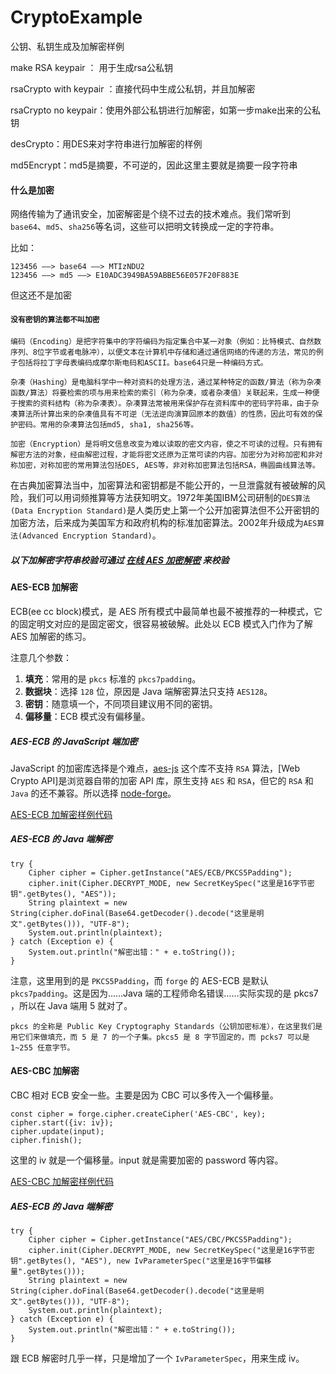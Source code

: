 # CryptoExample
公钥、私钥生成及加解密样例

make RSA keypair ： 用于生成rsa公私钥

rsaCrypto with keypair ：直接代码中生成公私钥，并且加解密

rsaCrypto no keypair：使用外部公私钥进行加解密，如第一步make出来的公私钥

desCrypto：用DES来对字符串进行加解密的样例

md5Encrypt：md5是摘要，不可逆的，因此这里主要就是摘要一段字符串

#### 什么是加密
网络传输为了通讯安全，加密解密是个绕不过去的技术难点。我们常听到 `base64`、`md5`、`sha256`等名词，这些可以把明文转换成一定的字符串。

比如：
```
123456 ——> base64 ——> MTIzNDU2
123456 ——> md5 ——> E10ADC3949BA59ABBE56E057F20F883E
```
但这还不是加密

#### `没有密钥的算法都不叫加密`

    编码（Encoding）是把字符集中的字符编码为指定集合中某一对象（例如：比特模式、自然数序列、8位字节或者电脉冲），以便文本在计算机中存储和通过通信网络的传递的方法，常见的例子包括将拉丁字母表编码成摩尔斯电码和ASCII。base64只是一种编码方式。

    杂凑（Hashing）是电脑科学中一种对资料的处理方法，通过某种特定的函数/算法（称为杂凑函数/算法）将要检索的项与用来检索的索引（称为杂凑，或者杂凑值）关联起来，生成一种便于搜索的资料结构（称为杂凑表）。杂凑算法常被用来保护存在资料库中的密码字符串，由于杂凑算法所计算出来的杂凑值具有不可逆（无法逆向演算回原本的数值）的性质，因此可有效的保护密码。常用的杂凑算法包括md5, sha1, sha256等。

    加密（Encryption）是将明文信息改变为难以读取的密文内容，使之不可读的过程。只有拥有解密方法的对象，经由解密过程，才能将密文还原为正常可读的内容。加密分为对称加密和非对称加密，对称加密的常用算法包括DES, AES等，非对称加密算法包括RSA，椭圆曲线算法等。

在古典加密算法当中，加密算法和密钥都是不能公开的，一旦泄露就有被破解的风险，我们可以用词频推算等方法获知明文。1972年美国IBM公司研制的`DES算法(Data Encryption Standard)`是人类历史上第一个公开加密算法但不公开密钥的加密方法，后来成为美国军方和政府机构的标准加密算法。2002年升级成为`AES算法(Advanced Encryption Standard)`。


##### 以下加解密字符串校验可通过 [在线 AES 加密解密](http://tool.chacuo.net/cryptaes) 来校验


#### AES-ECB 加解密

ECB(ee cc block)模式，是 AES 所有模式中最简单也最不被推荐的一种模式，它的固定明文对应的是固定密文，很容易被破解。此处以 ECB 模式入门作为了解 AES 加解密的练习。

注意几个参数：

1. **填充**：常用的是 `pkcs` 标准的 `pkcs7padding`。
2. **数据块**：选择 `128` 位，原因是 Java 端解密算法只支持 `AES128`。
3. **密钥**：随意填一个，不同项目建议用不同的密钥。
4. **偏移量**：ECB 模式没有偏移量。

##### AES-ECB 的 JavaScript 端加密
JavaScript 的加密库选择是个难点，[aes-js](https://github.com/ricmoo/aes-js) 这个库不支持 `RSA` 算法，[Web Crypto API]是浏览器自带的加密 API 库，原生支持 `AES` 和 `RSA`，但它的 `RSA` 和 `Java` 的还不兼容。所以选择 [node-forge](https://github.com/digitalbazaar/forge/)。

[AES-ECB 加解密样例代码](https://github.com/timnity/CryptoExample/blob/master/1.AES-ECB/AES-ECB.js)

##### AES-ECB 的 Java 端解密
```
try {
    Cipher cipher = Cipher.getInstance("AES/ECB/PKCS5Padding");
    cipher.init(Cipher.DECRYPT_MODE, new SecretKeySpec("这里是16字节密钥".getBytes(), "AES"));
    String plaintext = new String(cipher.doFinal(Base64.getDecoder().decode("这里是明文".getBytes())), "UTF-8");
    System.out.println(plaintext);
} catch (Exception e) {
    System.out.println("解密出错：" + e.toString());
}
```
注意，这里用到的是 `PKCS5Padding`，而 `forge` 的 AES-ECB 是默认 `pkcs7padding`。这是因为……Java 端的工程师命名错误……实际实现的是 pkcs7
，所以在 Java 端用 5 就对了。

    pkcs 的全称是 Public Key Cryptography Standards（公钥加密标准），在这里我们是用它们来做填充，而 5 是 7 的一个子集。pkcs5 是 8 字节固定的，而 pcks7 可以是 1~255 任意字节。

#### AES-CBC 加解密

CBC 相对 ECB 安全一些。主要是因为 CBC 可以多传入一个偏移量。

```
const cipher = forge.cipher.createCipher('AES-CBC', key);
cipher.start({iv: iv});
cipher.update(input);
cipher.finish();
```
这里的 iv 就是一个偏移量。input 就是需要加密的 password 等内容。

[AES-CBC 加解密样例代码](https://github.com/timnity/CryptoExample/blob/master/2.AES-CBC/AES-CBC.js)


##### AES-ECB 的 Java 端解密
```
try {
    Cipher cipher = Cipher.getInstance("AES/CBC/PKCS5Padding");
    cipher.init(Cipher.DECRYPT_MODE, new SecretKeySpec("这里是16字节密钥".getBytes(), "AES"), new IvParameterSpec("这里是16字节偏移量".getBytes()));
    String plaintext = new String(cipher.doFinal(Base64.getDecoder().decode("这里是明文".getBytes())), "UTF-8");
    System.out.println(plaintext);
} catch (Exception e) {
    System.out.println("解密出错：" + e.toString());
}
```
跟 ECB 解密时几乎一样，只是增加了一个 `IvParameterSpec`，用来生成 iv。